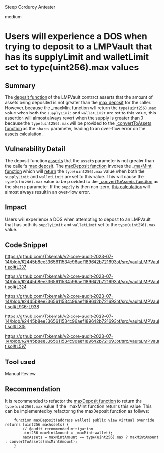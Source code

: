 Steep Corduroy Anteater

medium

# Users will experience a DOS when trying to deposit to a LMPVault that has its supplyLimit and walletLimit set to type(uint256).max values
## Summary

The [deposit function](https://github.com/Tokemak/v2-core-audit-2023-07-14/blob/62445b8ee3365611534c96aef189642b721693bf/src/vault/LMPVault.sol#L337) of the LMPVault contract asserts that the amount of assets being deposited is not greater than the [max deposit](https://github.com/Tokemak/v2-core-audit-2023-07-14/blob/62445b8ee3365611534c96aef189642b721693bf/src/vault/LMPVault.sol#L323) for the caller. However, because the _maxMint function will return the `type(uint256).max` value when both the `supplyLimit` and `walletLimit` are set to this value, this assertion will almost always revert when the supply is greater than 0 because the  `type(uint256).max` will be provided to the [_convertToAssets function](https://github.com/Tokemak/v2-core-audit-2023-07-14/blob/62445b8ee3365611534c96aef189642b721693bf/src/vault/LMPVault.sol#L595) as the `shares` parameter, leading to an over-flow error on the [assets](https://github.com/Tokemak/v2-core-audit-2023-07-14/blob/62445b8ee3365611534c96aef189642b721693bf/src/vault/LMPVault.sol#L597C43-L597C89) calculation.

## Vulnerability Detail

The deposit function [asserts](https://github.com/Tokemak/v2-core-audit-2023-07-14/blob/62445b8ee3365611534c96aef189642b721693bf/src/vault/LMPVault.sol#L337) that the `assets` parameter is not greater than the caller's [max deposit](https://github.com/Tokemak/v2-core-audit-2023-07-14/blob/62445b8ee3365611534c96aef189642b721693bf/src/vault/LMPVault.sol#L337C22-L337C42).  The [maxDeposit function](https://github.com/Tokemak/v2-core-audit-2023-07-14/blob/62445b8ee3365611534c96aef189642b721693bf/src/vault/LMPVault.sol#L323) invokes the [_maxMint function](https://github.com/Tokemak/v2-core-audit-2023-07-14/blob/62445b8ee3365611534c96aef189642b721693bf/src/vault/LMPVault.sol#L921) which will [return](https://github.com/Tokemak/v2-core-audit-2023-07-14/blob/62445b8ee3365611534c96aef189642b721693bf/src/vault/LMPVault.sol#L936-L937) the `type(uint256).max` value when both the `supplyLimit` and `walletLimit` are set to this value. This will cause the `type(uint256).max` value to be provided to the [_convertToAssets function](https://github.com/Tokemak/v2-core-audit-2023-07-14/blob/62445b8ee3365611534c96aef189642b721693bf/src/vault/LMPVault.sol#L595) as the `shares` parameter. If the `supply` is then non-zero, [this calculation](https://github.com/Tokemak/v2-core-audit-2023-07-14/blob/62445b8ee3365611534c96aef189642b721693bf/src/vault/LMPVault.sol#L597C43-L597C89) will almost always result in an over-flow error.

## Impact

Users will experience a DOS when attempting to deposit to an LMPVault that has both its `supplyLimit` and `walletLimit` set to the  `type(uint256).max` value.

## Code Snippet

https://github.com/Tokemak/v2-core-audit-2023-07-14/blob/62445b8ee3365611534c96aef189642b721693bf/src/vault/LMPVault.sol#L337

https://github.com/Tokemak/v2-core-audit-2023-07-14/blob/62445b8ee3365611534c96aef189642b721693bf/src/vault/LMPVault.sol#L324

https://github.com/Tokemak/v2-core-audit-2023-07-14/blob/62445b8ee3365611534c96aef189642b721693bf/src/vault/LMPVault.sol#L936-L938

https://github.com/Tokemak/v2-core-audit-2023-07-14/blob/62445b8ee3365611534c96aef189642b721693bf/src/vault/LMPVault.sol#L315

https://github.com/Tokemak/v2-core-audit-2023-07-14/blob/62445b8ee3365611534c96aef189642b721693bf/src/vault/LMPVault.sol#L597

## Tool used

Manual Review

## Recommendation

It is recommended to refactor the [maxDeposit function](https://github.com/Tokemak/v2-core-audit-2023-07-14/blob/62445b8ee3365611534c96aef189642b721693bf/src/vault/LMPVault.sol#L323) to return the `type(uint256).max` value if the [_maxMint function](https://github.com/Tokemak/v2-core-audit-2023-07-14/blob/62445b8ee3365611534c96aef189642b721693bf/src/vault/LMPVault.sol#L921) returns this value. This can be implemented by refactoring the maxDeposit function as follows:
```solidity
    function maxDeposit(address wallet) public view virtual override returns (uint256 maxAssets) {
        // @audit recommended mitigation
        uint256 maxMintAmount = _maxMint(wallet);
        maxAssets = maxMintAmount == type(uint256).max ? maxMintAmount : convertToAssets(maxMintAmount);
    }
```
